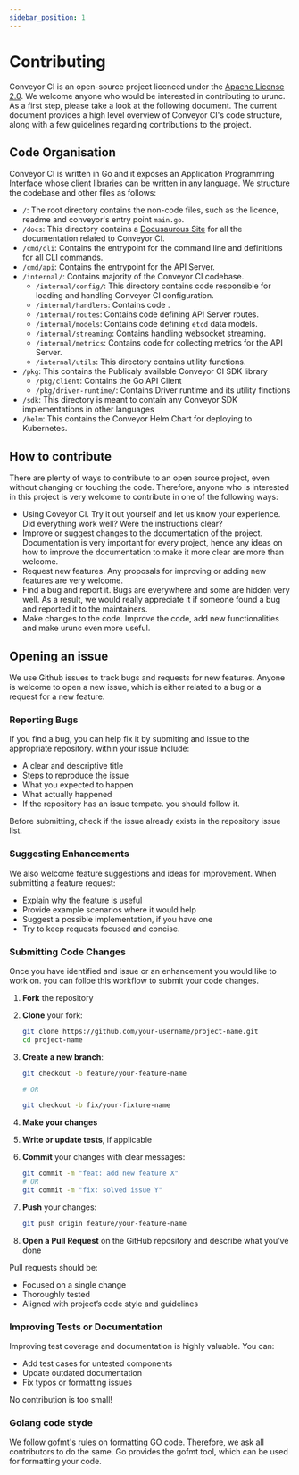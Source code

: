 ```yaml
---
sidebar_position: 1
---
```


# Contributing

Conveyor CI is an open-source project licenced under the [Apache License 2.0](https://github.com/open-ug/conveyor/blob/main/LICENSE). We welcome anyone who would be interested in contributing to urunc. As a first step, please take a look at the following document. The current document provides a high level overview of Conveyor CI's code structure, along with a few guidelines regarding contributions to the project.


## Code Organisation

Conveyor CI is written in Go and it exposes an Application Programming Interface whose client libraries can be written in any language. We structure the codebase and other files as follows:

- `/`: The root directory contains the non-code files, such as the licence, readme and conveyor's entry point `main.go`.
- `/docs`: This directory contains a [Docusaurous Site](https://docusaurus.io/) for all the documentation related to Conveyor CI.
- `/cmd/cli`: Contains the entrypoint for the command line and definitions for all CLI commands.
- `/cmd/api`: Contains the entrypoint for the API Server.
- `/internal/`: Contains majority of the Conveyor CI codebase.
  - `/internal/config/`: This directory contains code responsible for loading and handling Conveyor CI configuration.
  - `/internal/handlers`: Contains code .
  - `/internal/routes`: Contains code defining API Server routes.
  - `/internal/models`: Contains code defining `etcd` data models.
  - `/internal/streaming`: Contains handling websocket streaming.
  - `/internal/metrics`: Contains code for collecting metrics for the API Server.
  - `/internal/utils`: This directory contains utility functions.
- `/pkg`: This contains the Publicaly available Conveyor CI SDK library
  - `/pkg/client`: Contains the Go API Client
  - `/pkg/driver-runtime/`: Contains Driver runtime and its utility finctions
- `/sdk`: This directory is meant to contain any Conveyor SDK implementations in other languages
- `/helm`: This contains the Conveyor Helm Chart for deploying to Kubernetes.

## How to contribute

There are plenty of ways to contribute to an open source project, even without changing or touching the code. Therefore, anyone who is interested in this project is very welcome to contribute in one of the following ways:

- Using Coveyor CI. Try it out yourself and let us know your experience. Did everything work well? Were the instructions clear?
- Improve or suggest changes to the documentation of the project. Documentation is very important for every project, hence any ideas on how to improve the documentation to make it more clear are more than welcome.
- Request new features. Any proposals for improving or adding new features are very welcome.
- Find a bug and report it. Bugs are everywhere and some are hidden very well. As a result, we would really appreciate it if someone found a bug and reported it to the maintainers.
- Make changes to the code. Improve the code, add new functionalities and make urunc even more useful.

## Opening an issue

We use Github issues to track bugs and requests for new features. Anyone is welcome to open a new issue, which is either related to a bug or a request for a new feature.

### Reporting Bugs

If you find a bug, you can help fix it by submiting and issue to the appropriate repository. within your issue Include:

- A clear and descriptive title
- Steps to reproduce the issue
- What you expected to happen
- What actually happened
- If the repository has an issue tempate. you should follow it.

Before submitting, check if the issue already exists in the repository issue list.

### Suggesting Enhancements

We also welcome feature suggestions and ideas for improvement. When submitting a feature request:

- Explain why the feature is useful
- Provide example scenarios where it would help
- Suggest a possible implementation, if you have one
- Try to keep requests focused and concise.


### Submitting Code Changes

Once you have identified and issue or an enhancement you would like to work on. you can folloe this workflow to submit your code changes.

1. **Fork** the repository
2. **Clone** your fork:

   ```bash
   git clone https://github.com/your-username/project-name.git
   cd project-name
   ```

3. **Create a new branch**:

   ```bash
   git checkout -b feature/your-feature-name 
   
   # OR 

   git checkout -b fix/your-fixture-name 
   ```

4. **Make your changes**
5. **Write or update tests**, if applicable
6. **Commit** your changes with clear messages:

    ```bash
    git commit -m "feat: add new feature X"
    # OR
    git commit -m "fix: solved issue Y"
    ```

7. **Push** your changes:

    ```bash
    git push origin feature/your-feature-name
    ```

8. **Open a Pull Request** on the GitHub repository and describe what you’ve done

Pull requests should be:

- Focused on a single change
- Thoroughly tested
- Aligned with project’s code style and guidelines

### Improving Tests or Documentation

Improving test coverage and documentation is highly valuable. You can:

- Add test cases for untested components
- Update outdated documentation
- Fix typos or formatting issues

No contribution is too small!

### Golang code styde

We follow gofmt's rules on formatting GO code. Therefore, we ask all contributors to do the same. Go provides the gofmt tool, which can be used for formatting your code.
